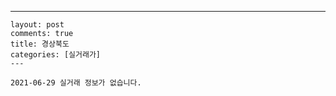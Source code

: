 ---
    layout: post
    comments: true
    title: 경상북도
    categories: [실거래가]
    ---

    2021-06-29 실거래 정보가 없습니다.

    